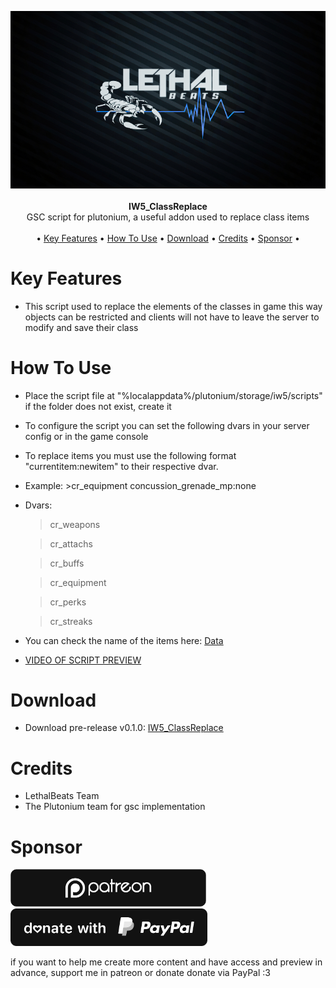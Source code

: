 <p align="center">
  <img src="https://github.com/LastDemon99/LastDemon99/blob/main/Data/lb_logo.jpg">  
  <br><br>
  <b>IW5_ClassReplace</b><br>
  <a>GSC script for plutonium, a useful addon used to replace class items</a> 
  <br><br>
  • <a href="#key-features">Key Features</a> •  
  <a href="#how-to-use">How To Use</a> •
  <a href="#download">Download</a> •  
  <a href="#credits">Credits</a> •
  <a href="#sponsor">Sponsor</a> •
</p>

# <a name="key-features"></a>Key Features
- This script used to replace the elements of the classes in game this way objects can be restricted and clients will not have to leave the server to modify and save their class

# <a name="how-to-use"></a>How To Use
- Place the script file at "%localappdata%/plutonium/storage/iw5/scripts" if the folder does not exist, create it
- To configure the script you can set the following dvars in your server config or in the game console
- To replace items you must use the following format "currentitem:newitem" to their respective dvar. 
- Example: >cr_equipment concussion_grenade_mp:none

- Dvars:
	>cr_weapons
	
	>cr_attachs
	
	>cr_buffs
	
	>cr_equipment
	
	>cr_perks
	
	>cr_streaks

- You can check the name of the items here: [Data](https://github.com/LastDemon99/IW5_ClassReplace/tree/main/Data)
- [VIDEO OF SCRIPT PREVIEW](https://www.youtube.com/watch?v=RPKfGufpX6M)

# <a name="download"></a>Download
- Download pre-release v0.1.0: [IW5_ClassReplace](https://github.com/LastDemon99/IW5_ClassReplace/releases/download/0.1.0/IW5_ClassReplace.gsc)

# <a name="credits"></a>Credits
- LethalBeats Team
- The Plutonium team for gsc implementation

# <a name="sponsor"></a>Sponsor
<a href="https://www.patreon.com/RandomScriptsIW5"><img src="https://github.com/LastDemon99/LastDemon99/blob/main/Data/patreon_dark.png" height="60"></a>
<a href="https://www.paypal.com/paypalme/lastdemon99/"><img src="https://github.com/LastDemon99/LastDemon99/blob/main/Data/paypal_dark.svg" height="60"></a>

if you want to help me create more content and have access and preview in advance, support me in patreon or donate donate via PayPal :3
